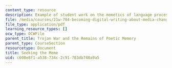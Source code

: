 ```yaml
---
content_type: resource
description: Example of student work on the memetics of language processing.
file: /media/courses/21w-784-becoming-digital-writing-about-media-change-fall-2009/c608e8f1a538734c2c91783db740a9a5_MIT21W_784F09_Seeking_Mem.pdf
file_type: application/pdf
learning_resource_types: []
ocw_type: OCWFile
parent_title: Trojan War and the Remains of Poetic Memory
parent_type: CourseSection
resourcetype: Document
title: Seeking the Meme
uid: c608e8f1-a538-734c-2c91-783db740a9a5
---
```

